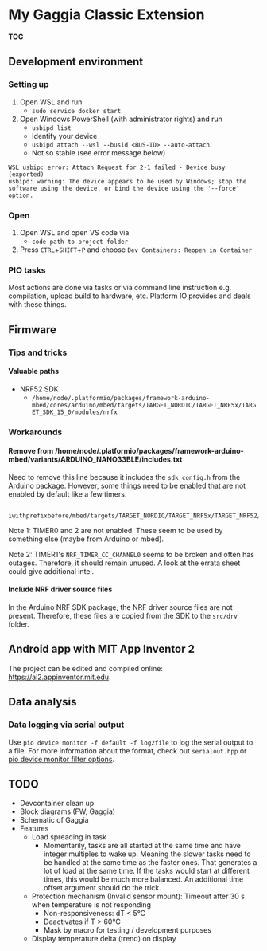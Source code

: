 # My Gaggia Classic Extension

__TOC__

## Development environment 

### Setting up

1. Open WSL and run
    - `sudo service docker start`
2. Open Windows PowerShell (with administrator rights) and run
    - `usbipd list`
    - Identify your device
    - `usbipd attach --wsl --busid <BUS-ID> --auto-attach`
    - Not so stable (see error message below)
```
WSL usbip: error: Attach Request for 2-1 failed - Device busy (exported)
usbipd: warning: The device appears to be used by Windows; stop the software using the device, or bind the device using the '--force' option.
```

### Open

1. Open WSL and open VS code via
    - `code path-to-project-folder`
2. Press `CTRL`+`SHIFT`+`P` and choose `Dev Containers: Reopen in Container`

### PIO tasks

Most actions are done via tasks or via command line instruction e.g. compilation, upload build to hardware, etc. Platform IO provides and deals with these things.

## Firmware

### Tips and tricks

#### Valuable paths
- NRF52 SDK
    - `/home/node/.platformio/packages/framework-arduino-mbed/cores/arduino/mbed/targets/TARGET_NORDIC/TARGET_NRF5x/TARGET_SDK_15_0/modules/nrfx`

### Workarounds

#### Remove from /home/node/.platformio/packages/framework-arduino-mbed/variants/ARDUINO_NANO33BLE/includes.txt
Need to remove this line because it includes the `sdk_config.h` from the Arduino package. However, some things need to be enabled that are not enabled by default like a few timers.
```
-iwithprefixbefore/mbed/targets/TARGET_NORDIC/TARGET_NRF5x/TARGET_NRF52/TARGET_MCU_NRF52840/config
```

Note 1: TIMER0 and 2 are not enabled. These seem to be used by something else (maybe from Arduino or mbed).

Note 2: TIMER1's `NRF_TIMER_CC_CHANNEL0` seems to be broken and often has outages. Therefore, it should remain unused. A look at the errata sheet could give additional intel.

#### Include NRF driver source files
In the Arduino NRF SDK package, the NRF driver source files are not present. Therefore, these files are copied from the SDK to the `src/drv` folder.

## Android app with MIT App Inventor 2

The project can be edited and compiled online: https://ai2.appinventor.mit.edu. 

## Data analysis

### Data logging via serial output

Use `pio device monitor -f default -f log2file` to log the serial output to a file. For more information about the format, check out `serialout.hpp` or [pio device monitor filter options](https://docs.platformio.org/en/latest/core/userguide/device/cmd_monitor.html#cmd-device-monitor-filters).

## TODO
- Devcontainer clean up
- Block diagrams (FW, Gaggia)
- Schematic of Gaggia
- Features
    - Load spreading in task
        - Momentarily, tasks are all started at the same time and have integer multiples to wake up. Meaning the slower tasks need to be handled at the same time as the faster ones. That generates a lot of load at the same time. If the tasks would start at different times, this would be much more balanced. An additional time offset argument should do the trick.
    - Protection mechanism (Invalid sensor mount): Timeout after 30 s when temperature is not responding
        - Non-responsiveness: dT < 5°C
        - Deactivates if T > 60°C
        - Mask by macro for testing / development purposes
    - Display temperature delta (trend) on display